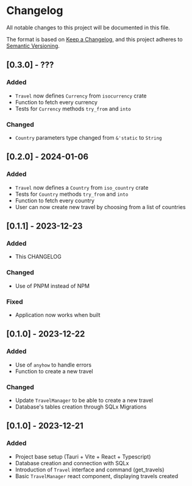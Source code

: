 # Changelog

All notable changes to this project will be documented in this file.

The format is based on [Keep a Changelog](https://keepachangelog.com/en/1.1.0/),
and this project adheres to [Semantic Versioning](https://semver.org/spec/v2.0.0.html).

## [0.3.0] - ???
### Added
- `Travel` now defines `Currency` from `isocurrency` crate
- Function to fetch every currency
- Tests for `Currency` methods `try_from` and `into`

### Changed
- `Country` parameters type changed from `&'static` to `String`

## [0.2.0] - 2024-01-06
### Added
- `Travel` now defines a `Country` from `iso_country` crate
- Tests for `Country` methods `try_from` and `into`
- Function to fetch every country
- User can now create new travel by choosing from a list of countries

## [0.1.1] - 2023-12-23
### Added
- This CHANGELOG

### Changed
- Use of PNPM instead of NPM

### Fixed
- Application now works when built

## [0.1.0] - 2023-12-22

### Added
- Use of `anyhow` to handle errors 
- Function to create a new travel

### Changed
- Update `TravelManager` to be able to create a new travel
- Database's tables creation through SQLx Migrations

## [0.1.0] - 2023-12-21

### Added
- Project base setup (Tauri + Vite + React + Typescript)
- Database creation and connection with SQLx
- Introduction of `Travel` interface and command (get_travels)
- Basic `TravelManager` react component, displaying travels created

